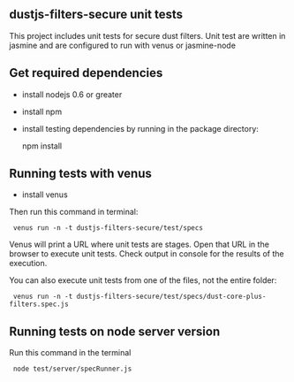dustjs-filters-secure unit tests
------------------------
This project includes unit tests for secure dust filters. Unit test are written in jasmine and are configured to run with venus or jasmine-node

Get required dependencies
------------------------------------

* install nodejs 0.6 or greater 
* install npm
* install testing dependencies by running in the package directory:


     npm install


Running tests with venus 
------------------------------------

* install venus

Then run this command in terminal:

     venus run -n -t dustjs-filters-secure/test/specs

Venus will print a URL where unit tests are stages. Open that URL in the browser to execute unit tests. Check output in console for the results of the execution.

You can also execute unit tests from one of the files, not the entire folder:

     venus run -n -t dustjs-filters-secure/test/specs/dust-core-plus-filters.spec.js


Running tests on node server version
------------------------------------

Run this command in the terminal

     node test/server/specRunner.js